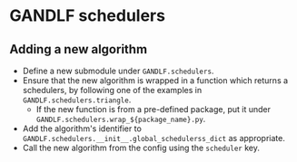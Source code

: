# GANDLF schedulers

## Adding a new algorithm

- Define a new submodule under `GANDLF.schedulers`.
- Ensure that the new algorithm is wrapped in a function which returns a schedulers, by following one of the examples in `GANDLF.schedulers.triangle`.
    - If the new function is from a pre-defined package, put it under `GANDLF.schedulers.wrap_${package_name}.py`.
- Add the algorithm's identifier to `GANDLF.schedulers.__init__.global_schedulerss_dict` as appropriate.
- Call the new algorithm from the config using the `scheduler` key.